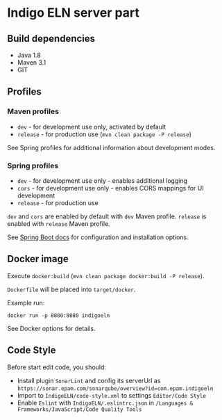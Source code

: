 # Indigo ELN server part

## Build dependencies

- Java 1.8
- Maven 3.1
- GIT

## Profiles

### Maven profiles

- `dev` - for development use only, activated by default
- `release` - for production use (`mvn clean package -P release`)

See Spring profiles for additional information about development modes.

### Spring profiles

- `dev` - for development use only - enables additional logging
- `cors` - for development use only - enables CORS mappings for UI development
- `release` - for production use

`dev` and `cors` are enabled by default with `dev` Maven profile. `release` is enabled with `release` Maven profile.

See [Spring Boot docs](http://docs.spring.io/spring-boot/docs/current/reference/htmlsingle/) for configuration and installation options.

## Docker image

Execute `docker:build` (`mvn clean package docker:build -P release`).

`Dockerfile` will be placed into `target/docker`.

Example run:
 
`docker run -p 8080:8080 indigoeln`

See Docker options for details.

## Code Style

Before start edit code, you should:

- Install plugin `SonarLint` and config its serverUrl as `https://sonar.epam.com/sonarqube/overview?id=com.epam.indigoeln`
- Import to `IndigoELN/code-style.xml` to settings `Editor/Code Style`
- Enable `Eslint` with `IndigoELN/.eslintrc.json` in `/Languages &  Frameworks/JavaScript/Code Quality Tools` 
